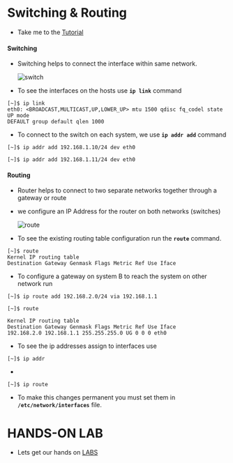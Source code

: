 # Switching & Routing 

  - Take me to the [Tutorial](https://kodekloud.com/topic/networking-basics/)

  #### Switching

  - Switching helps to connect the interface within same network.

    ![switch](../../images//switch.PNG)

  - To see the interfaces on the hosts use **`ip link`** command

  ```
  [~]$ ip link
  eth0: <BROADCAST,MULTICAST,UP,LOWER_UP> mtu 1500 qdisc fq_codel state UP mode
  DEFAULT group default qlen 1000
  ```

  -  To connect to the switch on each system, we use **`ip addr add`** command

  ```
  [~]$ ip addr add 192.168.1.10/24 dev eth0

  [~]$ ip addr add 192.168.1.11/24 dev eth0
  ```

  #### Routing

  - Router helps to connect to two separate networks together through a gateway or route
  - we configure an IP Address for the router on both networks (switches)

    ![route](../../images//routing.PNG)

  - To see the existing routing table configuration run the **`route`** command.

  ```
  [~]$ route
  Kernel IP routing table
  Destination Gateway Genmask Flags Metric Ref Use Iface
  ```

  - To configure a gateway on system B to reach the system on other network run

  ```
  [~]$ ip route add 192.168.2.0/24 via 192.168.1.1
  ```
  
  ```
  [~]$ route
  
  Kernel IP routing table
  Destination Gateway Genmask Flags Metric Ref Use Iface
  192.168.2.0 192.168.1.1 255.255.255.0 UG 0 0 0 eth0
  ```

  - To see the ip addresses assign to interfaces use

  ```
  [~]$ ip addr
  ```

  - 

  ```
  [~]$ ip route
  ```

  - To make this changes permanent you must set them in **`/etc/network/interfaces`** file.

# HANDS-ON LAB

  -  Lets get our hands on [LABS](https://kodekloud.com/courses/873064/lectures/17074533)
